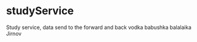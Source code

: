 studyService
============

Study service, data send to the forward and back vodka babushka balalaika Jirnov
